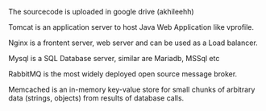 The sourcecode is uploaded in google drive (akhileehh)


Tomcat is an application server to host Java Web Application like vprofile.

Nginx is a frontent server, web server and can be used as a Load balancer.

Mysql is a SQL Database server, similar are Mariadb, MSSql etc

RabbitMQ is the most widely deployed open source message broker.

Memcached is an in-memory key-value store for small chunks of arbitrary data (strings, objects) from results of database calls.
